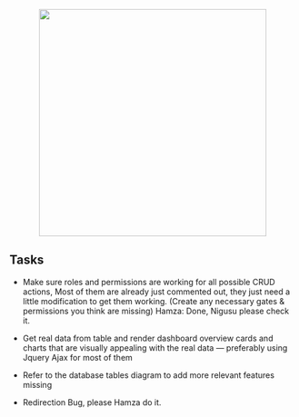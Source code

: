 <p align="center"><a href="https://laravel.com" target="_blank"><img src="https://raw.githubusercontent.com/laravel/art/master/logo-lockup/5%20SVG/2%20CMYK/1%20Full%20Color/laravel-logolockup-cmyk-red.svg" width="400"></a></p>

## Tasks

 - Make sure roles and permissions are working for all possible CRUD actions, Most of them are already just commented out, they just need a little modification to get them working. (Create any necessary gates & permissions you think are missing)
Hamza: Done, Nigusu please check it.

 - Get real data from table and render dashboard overview cards and charts that are visually appealing with the real data — preferably using Jquery Ajax for most of them

 - Refer to the database tables diagram to add more relevant features missing
 
 - Redirection Bug, please Hamza do it.
 

